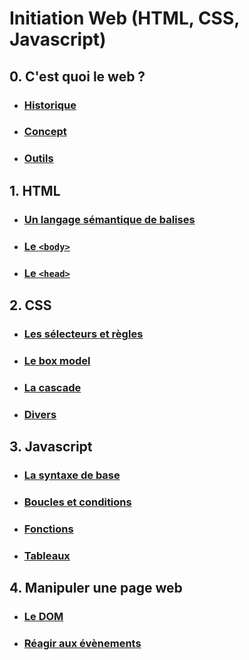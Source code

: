 # Initiation Web (HTML, CSS, Javascript)

## 0. C'est quoi le web ?

- ### [Historique](./contenus/chapters/0_intro/0-1_history.md)
- ### [Concept](./contenus/chapters/0_intro/0-2_concept.md)
  <!-- - HTTP
  - Server (backend) vs Client (frontend) -->
- ### [Outils](./contenus/chapters/0_intro/0-3_tools.md)
  <!-- - Navigateurs
  - Editeurs de texte -->

## 1. HTML
- ### [Un langage sémantique de balises](./contenus/chapters/1_html/1-1_tags.md)
  <!-- - Sémantique ?
  - Structure d'une balise
  - Attributs
  - Bloc vs ligne vs vide
  - Structure d'une page HTML -->
- ### [Le `<body>`](./contenus/chapters/1_html/1-2_body.md)
  <!-- - Balises de contenu
  - Balises de media
  - Balises de formulaires
  - Autres balises -->
- ### [Le `<head>`](./contenus/chapters/1_html/1-3_head.md)
  <!-- - Meta données
  - Style
  - Scripts -->


## 2. CSS
- ### [Les sélecteurs et règles](./contenus/chapters/2_css/2-1_selectors.md)
- ### [Le box model](./contenus/chapters/2_css/2-2_box-model.md)
  <!-- - `width` / `height`
  - `padding` / `margin` / `border` -->
- ### [La cascade](./contenus/chapters/2_css/2-3_cascade.md)
  <!-- - `display`
  - `position` -->
- ### [Divers](./contenus/chapters/2_css/2-4_misc.md)
  <!-- - Unités
  - Couleurs
  - Fonts -->

## 3. Javascript
- ### [La syntaxe de base](./contenus/chapters/3_js/3-1_syntax.md)
  <!-- - Variables
  - Opérateurs
  - Expressions
  - Égalités `==` et `===`
  - Conditions `if`, `else` -->
- ### [Boucles et conditions](./contenus/chapters/3_js/3-2_loops.md)
- ### [Fonctions](./contenus/chapters/3_js/3-3_functions.md)
  <!-- - Définir une fonction
  - Éxécuter une fonction -->
- ### [Tableaux](./contenus/chapters/3_js/3-4_arrays.md)
  <!-- - Définir un tableau
  - Modifier un tableau (`.push`, `.pop`, `.shift`, `.unshift`)
  - Parcourir un tableau -->

## 4. Manipuler une page web
- ### [Le DOM](./contenus/chapters/4_dom/4-1_dom.md)
  <!-- - Créer des éléments
  - Rechercher des éléments
  - Ajouter / enlever des éléments
  - Modifier les éléments
  - Modifier le style -->

- ### [Réagir aux évènements](./contenus/chapters/4_dom/4-2_events.md)
  <!-- - écouter les évènements
  - liste des évènements utiles -->

